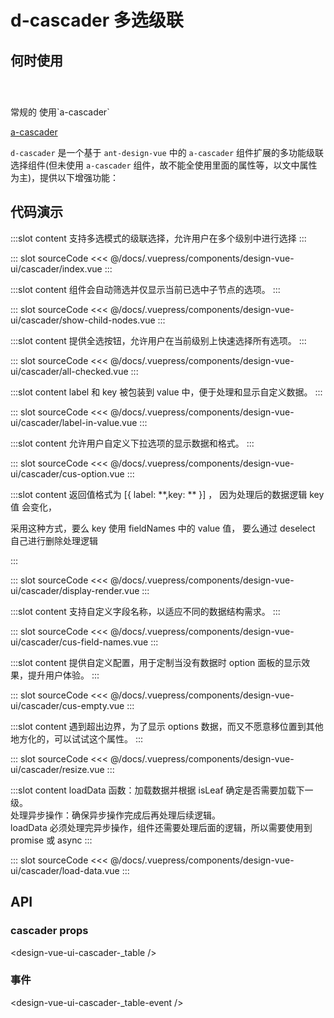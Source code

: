 # d-cascader 多选级联

## 何时使用

<br/>

<div style="margin-top: 24px">常规的 使用`a-cascader`</div>

[a-cascader](https://1x.antdv.com/components/cascader-cn/)

`d-cascader` 是一个基于 `ant-design-vue` 中的 `a-cascader` 组件扩展的多功能级联选择组件(但未使用 `a-cascader` 组件，故不能全使用里面的属性等，以文中属性为主)，提供以下增强功能：

## 代码演示

<box>
<tag text="基本使用 - 多选级联">
<design-vue-ui-cascader-index />

:::slot content
支持多选模式的级联选择，允许用户在多个级别中进行选择
:::

::: slot sourceCode
<<< @/docs/.vuepress/components/design-vue-ui/cascader/index.vue
:::

</tag>

<tag text="只显示选中的子节点">
<design-vue-ui-cascader-show-child-nodes />

:::slot content
组件会自动筛选并仅显示当前已选中子节点的选项。
:::

::: slot sourceCode
<<< @/docs/.vuepress/components/design-vue-ui/cascader/show-child-nodes.vue
:::

</tag>

<tag text="显示全选按钮进行全选处理">
<design-vue-ui-cascader-all-checked />

:::slot content
提供全选按钮，允许用户在当前级别上快速选择所有选项。
:::

::: slot sourceCode
<<< @/docs/.vuepress/components/design-vue-ui/cascader/all-checked.vue
:::

</tag>

<tag text="label 包装到 value 中 {key: string, label: string}">
<design-vue-ui-cascader-label-in-value />

:::slot content
label 和 key 被包装到 value 中，便于处理和显示自定义数据。
:::

::: slot sourceCode
<<< @/docs/.vuepress/components/design-vue-ui/cascader/label-in-value.vue
:::

</tag>

<tag text="自定义 option 显示数据">
<design-vue-ui-cascader-cus-option />

:::slot content
允许用户自定义下拉选项的显示数据和格式。
:::

::: slot sourceCode
<<< @/docs/.vuepress/components/design-vue-ui/cascader/cus-option.vue
:::

</tag>

<tag text="自定义已选项">
<design-vue-ui-cascader-display-render />

:::slot content
返回值格式为 [{ label: **,key: ** }] ， 因为处理后的数据逻辑 key 值 会变化，

采用这种方式，要么 key 使用 fieldNames 中的 value 值， 要么通过 deselect 自己进行删除处理逻辑

:::

::: slot sourceCode
<<< @/docs/.vuepress/components/design-vue-ui/cascader/display-render.vue
:::

</tag>
<tag text="自定义字段名">
<design-vue-ui-cascader-cus-field-names />

:::slot content
支持自定义字段名称，以适应不同的数据结构需求。
:::

::: slot sourceCode
<<< @/docs/.vuepress/components/design-vue-ui/cascader/cus-field-names.vue
:::

</tag>

<tag text="自定义没有数据的 option 面板显示效果">
<design-vue-ui-cascader-cus-empty />

:::slot content
提供自定义配置，用于定制当没有数据时 option 面板的显示效果，提升用户体验。
:::

::: slot sourceCode
<<< @/docs/.vuepress/components/design-vue-ui/cascader/cus-empty.vue
:::

</tag>
<tag text="遇到面板超过边界动态左移显示出完整面板">
<design-vue-ui-cascader-resize />

:::slot content
遇到超出边界，为了显示 options 数据，而又不愿意移位置到其他地方化的，可以试试这个属性。
:::

::: slot sourceCode
<<< @/docs/.vuepress/components/design-vue-ui/cascader/resize.vue
:::

</tag>

<tag text="点击options item 动态加载下一级">
<design-vue-ui-cascader-load-data />

:::slot content
loadData 函数：加载数据并根据 isLeaf 确定是否需要加载下一级。  
处理异步操作：确保异步操作完成后再处理后续逻辑。  
loadData 必须处理完异步操作，组件还需要处理后面的逻辑，所以需要使用到 promise 或 async
:::

::: slot sourceCode
<<< @/docs/.vuepress/components/design-vue-ui/cascader/load-data.vue
:::

</tag>
</box>

## API

### cascader props

<design-vue-ui-cascader-_table />

### 事件

<design-vue-ui-cascader-_table-event />

<a-alert
    style="margin-top:12px"
    message=" isLeaf?: boolean;"
    description="标记是否为叶子节点，设置了 `loadData` 时有效!!!!!!!!!!设为 `false` 时会强制标记为父节点，即使当前节点没有 children，也会显示展开图标"
    type="warning"
    show-icon
    />
